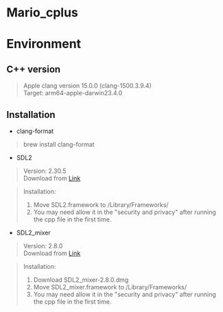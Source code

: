 # Mario_cplus

# Environment

## C++ version
> Apple clang version 15.0.0 (clang-1500.3.9.4)\
> Target: arm64-apple-darwin23.4.0

## Installation
* clang-format
> brew install clang-format

* SDL2
> Version: 2.30.5\
> Download from [Link](https://github.com/libsdl-org/SDL/releases/tag/release-2.30.5?fbclid=IwZXh0bgNhZW0CMTAAAR06DpD-S0TxoHmgvzp91SBiLzfitDpqGYG9RRJrG8cIwJRsummgv3rJUoQ_aem_wU_miSPizvdOv3iZKj_lTA)

> Installation:
> 1. Move SDL2.framework to /Library/Frameworks/
> 2. You may need allow it in the "security and privacy" after running the cpp file in the first time.

* SDL2_mixer
> Version: 2.8.0\
> Download from [Link](https://www.libsdl.org/projects/SDL_mixer/release/)

> Installation:
> 1. Download SDL2_mixer-2.8.0.dmg
> 2. Move SDL2_mixer.framework to /Library/Frameworks/
> 3. You may need allow it in the "security and privacy" after running the cpp file in the first time.

